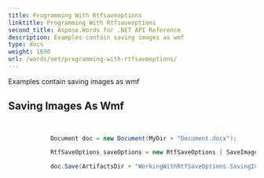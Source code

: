 ```yaml
---
title: Programming With Rtfsaveoptions
linktitle: Programming With Rtfsaveoptions
second_title: Aspose.Words for .NET API Reference
description: Examples contain saving images as wmf
type: docs
weight: 1690
url: /words/net/programming-with-rtfsaveoptions/
---
```

Examples contain saving images as wmf

## Saving Images As Wmf

```csharp

            
            Document doc = new Document(MyDir + "Document.docx");

            RtfSaveOptions saveOptions = new RtfSaveOptions { SaveImagesAsWmf = true };

            doc.Save(ArtifactsDir + "WorkingWithRtfSaveOptions.SavingImagesAsWmf.rtf", saveOptions);
            
        
```

